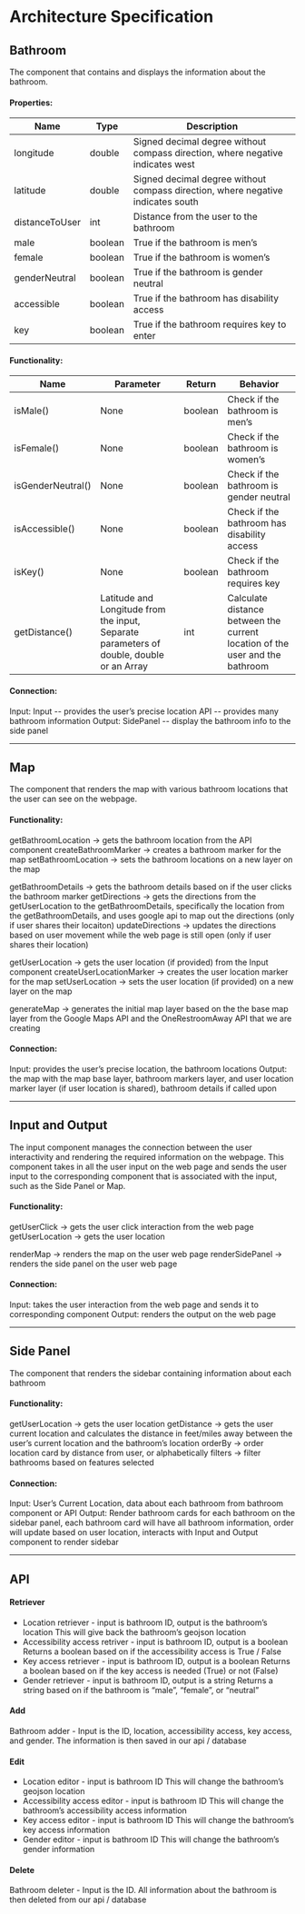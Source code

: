 # Architecture Specification

## Bathroom
The component that contains and displays the information about the bathroom.

####  Properties: 

| Name | Type | Description |
| ----- | ------| ------------|
|longitude | double | Signed decimal degree without compass direction, where negative indicates west |
|latitude | double | Signed decimal degree without compass direction, where negative indicates south |
|distanceToUser | int | Distance from the user to the bathroom |
| male | boolean | True if the bathroom is men’s |
| female  | boolean | True if the bathroom is women’s |
| genderNeutral | boolean | True if the bathroom is gender neutral |
| accessible | boolean | True if the bathroom has disability access |
| key | boolean | True if the bathroom requires key to enter |


#### Functionality:

| Name | Parameter | Return | Behavior |
| ---- | -----| -----| --- |
|isMale() | None | boolean | Check if the bathroom is men’s |
| isFemale() | None | boolean | Check if the bathroom is women’s |
| isGenderNeutral() | None | boolean | Check if the bathroom is gender neutral |
| isAccessible() | None | boolean | Check if the bathroom has disability access |
| isKey() | None | boolean | Check if the bathroom requires key | 
| getDistance() | Latitude and Longitude from the input, Separate parameters of double, double or an Array<double> | int | Calculate distance between the current location of the user and the bathroom |

#### Connection:
Input: 
Input -- provides the user’s precise location
API -- provides many bathroom information
Output: 
SidePanel -- display the bathroom info to the side panel

--------------------------
## Map
The component that renders the map with various bathroom locations that the user can see on the webpage. 

#### Functionality:
getBathroomLocation -> gets the bathroom location from the API component
createBathroomMarker -> creates a bathroom marker for the map
setBathroomLocation -> sets the bathroom locations on a new layer on the map

getBathroomDetails -> gets the bathroom details based on if the user clicks the bathroom marker
getDirections -> gets the directions from the getUserLocation to the getBathroomDetails, specifically the location from the getBathroomDetails, and uses google api to map out the directions (only if user shares their locaiton)
updateDirections -> updates the directions based on user movement while the web page is still open (only if user shares their location)

getUserLocation -> gets the user location (if provided) from the Input component
createUserLocationMarker -> creates the user location marker for the map
setUserLocation -> sets the user location (if provided) on a new layer on the map

generateMap -> generates the initial map layer based on the the base map layer from the Google Maps API and the OneRestroomAway API that we are creating

#### Connection: 
Input: provides the user’s precise location, the bathroom locations
Output: the map with the map base layer, bathroom markers layer, and user location marker layer (if user location is shared), bathroom details if called upon

--------------------------
## Input and Output
The input component manages the connection between the user interactivity and rendering the required information on the webpage. This component takes in all the user input on the web page and sends the user input to the corresponding component that is associated with the input, such as the Side Panel or Map. 

#### Functionality:
getUserClick -> gets the user click interaction from the web page 
getUserLocation -> gets the user location

renderMap -> renders the map on the user web page
renderSidePanel -> renders the side panel on the user web page
  
#### Connection:
Input: takes the user interaction from the web page and sends it to corresponding component
Output: renders the output on the web page

--------------------------
## Side Panel
The component that renders the sidebar containing information about each bathroom

#### Functionality:
getUserLocation -> gets the user location
getDistance -> gets the user current location and calculates the distance in feet/miles away between the user’s current location and the bathroom’s location
orderBy -> order location card by distance from user, or alphabetically
filters -> filter bathrooms based on features selected

#### Connection:
Input: User’s Current Location, data about each bathroom from bathroom component or API
Output: Render bathroom cards for each bathroom on the sidebar panel, each bathroom card will have all bathroom information, order will update based on user location, interacts with Input and Output component to render sidebar

------------------------

## API 

#### Retriever
* Location retriever - input is bathroom ID, output is the bathroom’s location
This will give back the bathroom’s geojson location
* Accessibility access retriver - input is bathroom ID, output is a boolean
Returns a boolean based on if the accessibility access is True / False
* Key access retriever  - input is bathroom ID, output is a boolean 
Returns a boolean based on if the key access is needed (True) or not (False)
* Gender retriever  - input is bathroom ID, output is a string 
Returns a string based on if the bathroom is “male”, “female”, or “neutral”

#### Add

Bathroom adder - Input is the ID, location, accessibility access, key access, and gender. The information is then saved in our api / database

#### Edit
* Location editor - input is bathroom ID
This will change the bathroom’s geojson location
* Accessibility access editor - input is bathroom ID 
This will change the bathroom’s accessibility access information
* Key access editor  - input is bathroom ID
This will change the bathroom’s key access information
* Gender editor  - input is bathroom ID 
This will change the bathroom’s gender information

#### Delete
Bathroom deleter - Input is the ID. All information about the bathroom is then deleted from our api / database
